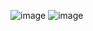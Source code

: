 ![image](https://user-images.githubusercontent.com/91094631/188319668-9f80f55c-2237-49a1-8e35-5be9050e6a0f.png)
![image](https://user-images.githubusercontent.com/91094631/188319669-7a220234-3276-422b-8aec-82f959ab480e.png)
